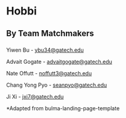 # Hobbi
## By Team Matchmakers

###
Yiwen Bu - ybu34@gatech.edu 

Advait Gogate - advaitgogate@gatech.edu 

Nate Offutt - noffutt3@gatech.edu 

Chang Yong Pyo - seanpyo@gatech.edu
 
Ji Xi - jxi7@gatech.edu

*Adapted from bulma-landing-page-template